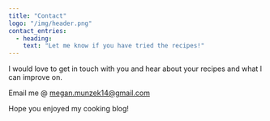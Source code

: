 ```yaml
---
title: "Contact"
logo: "/img/header.png"
contact_entries:
  - heading:
    text: "Let me know if you have tried the recipes!"
---
```


I would love to get in touch with you and hear about your recipes and
what I can improve on.

Email me @ megan.munzek14@gmail.com

Hope you enjoyed my cooking blog!
